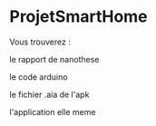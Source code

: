 # ProjetSmartHome

Vous trouverez : <p>
le rapport de nanothese</p>
<p>le code arduino </p>
<p>le fichier .aia de l'apk</p>
<p> l'application elle meme </p>
